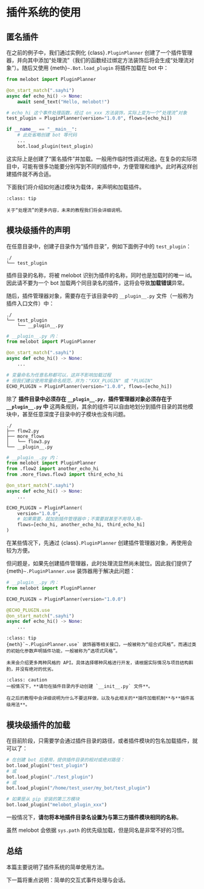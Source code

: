 # 插件系统的使用

## 匿名插件

在之前的例子中，我们通过实例化 {class}`.PluginPlanner` 创建了一个插件管理器，并向其中添加“处理流”（我们的函数经过绑定方法装饰后将会生成“处理流对象”）。随后又使用 {meth}`~.Bot.load_plugin` 将插件加载在 bot 中：

```python
from melobot import PluginPlanner

@on_start_match(".sayhi")
async def echo_hi() -> None:
    await send_text("Hello, melobot!")

# echo_hi 这个事件处理函数，经过 on_xxx 方法装饰，实际上变为一个“处理流”对象
test_plugin = PluginPlanner(version="1.0.0", flows=[echo_hi])

if __name__ == "__main__":
    # 此处省略创建 bot 等代码
    ...
    bot.load_plugin(test_plugin)
```

这实际上是创建了“匿名插件”并加载。一般用作临时性调试用途。在复杂的实际项目中，可能有很多功能要分别写到不同的插件中，方便管理和维护。此时再这样创建插件就不再合适。

下面我们将介绍如何通过模块为载体，来声明和加载插件。

```{admonition} 提示
:class: tip

关于“处理流”的更多内容，未来的教程我们将会详细说明。
```

## 模块级插件的声明

在任意目录中，创建子目录作为“插件目录”，例如下面例子中的 `test_plugin`：

```shell
./
└── test_plugin
```

插件目录的名称，将被 melobot 识别为插件的名称，同时也是加载时的唯一 id。因此请不要为一个 bot 加载两个同目录名的插件，这将会导致**加载错误**异常。

随后，插件管理器对象，需要存在于该目录中的 `__plugin__.py` 文件（一般称为插件入口文件）中：

```shell
./
└── test_plugin
    └── __plugin__.py
```

```python
# __plugin__.py 内：
from melobot import PluginPlanner

@on_start_match(".sayhi")
async def echo_hi() -> None:
    ...

# 变量命名为任意名称都可以，这并不影响加载过程
# 但我们建议使用常量命名规范，并为："XXX_PLUGIN" 或 "PLUGIN"
ECHO_PLUGIN = PluginPlanner(version="1.0.0", flows=[echo_hi])
```

除了 **插件目录中必须存在 `__plugin__.py`**，**插件管理器对象必须存在于 `__plugin__.py` 中** 这两条规则，其余的组件可以自由地划分到插件目录的其他模块中，甚至任意深度子目录中的子模块也没有问题。

```shell
./
├── flow2.py
├── more_flows
│   └── flow3.py
└── __plugin__.py
```

```python
# __plugin__.py 内：
from melobot import PluginPlanner
from .flow2 import another_echo_hi
from .more_flows.flow3 import third_echo_hi

@on_start_match(".sayhi")
async def echo_hi() -> None:
    ...

ECHO_PLUGIN = PluginPlanner(
    version="1.0.0",
    # 如果需要，就加到插件管理器中；不需要就甚至不用导入咯~
    flows=[echo_hi, another_echo_hi, third_echo_hi]
)
```

在某些情况下，先通过 {class}`.PluginPlanner` 创建插件管理器对象，再使用会较为方便。

但问题是，如果先创建插件管理器，此时处理流显然尚未就位。因此我们提供了 {meth}`~.PluginPlanner.use` 装饰器用于解决此问题：

```python
# __plugin__.py 内：
from melobot import PluginPlanner

ECHO_PLUGIN = PluginPlanner(version="1.0.0")

@ECHO_PLUGIN.use
@on_start_match(".sayhi")
async def echo_hi() -> None:
    ...
```

```{admonition} 提示
:class: tip
{meth}`~.PluginPlanner.use` 装饰器等相关接口，一般被称为“组合式风格”。而通过类的初始化参数声明插件功能，一般被称为“选项式风格”。

未来会介绍更多两种风格的 API。具体选择哪种风格进行开发，请根据实际情况与项目结构斟酌，并没有绝对的优劣。
```

```{admonition} 注意
:class: caution
一般情况下，**请勿在插件目录内手动创建 `__init__.py` 文件**。

在之后的教程中会详细说明为什么不要这样做，以及与此相关的**插件加载机制**与**插件高级用法**。
```

## 模块级插件的加载

在目前阶段，只需要学会通过插件目录的路径，或者插件模块的包名加载插件，就可以了：

```python
# 在创建 bot 后使用，提供插件目录的相对或绝对路径：
bot.load_plugin("test_plugin")
# 或
bot.load_plugin("./test_plugin")
# 或
bot.load_plugin("/home/test_user/my_bot/test_plugin")

# 如果是从 pip 安装的第三方模块
bot.load_plugin("melobot_plugin_xxx")
```

一般情况下，**请勿将本地插件目录名设置为与第三方插件模块相同的名称**。

虽然 melobot 会依据 `sys.path` 的优先级加载，但是同名是非常不好的习惯。

## 总结

本篇主要说明了插件系统的简单使用方法。

下一篇将重点说明：简单的交互式事件处理与会话。
